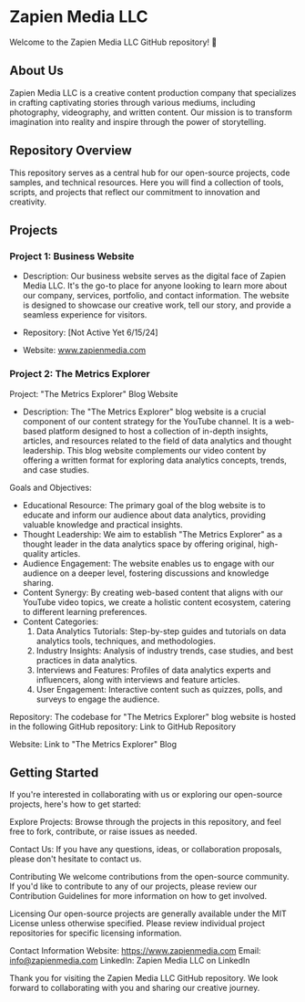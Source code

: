 # Zapien Media LLC

Welcome to the Zapien Media LLC GitHub repository! 🚀

## About Us

Zapien Media LLC is a creative content production company that specializes in crafting captivating stories through various mediums, including photography, videography, and written content. Our mission is to transform imagination into reality and inspire through the power of storytelling.

## Repository Overview

This repository serves as a central hub for our open-source projects, code samples, and technical resources. Here you will find a collection of tools, scripts, and projects that reflect our commitment to innovation and creativity.

## Projects

### Project 1: Business Website

- Description: Our business website serves as the digital face of Zapien Media LLC. It's the go-to place for anyone looking to learn more about our company, services, portfolio, and contact information. The website is designed to showcase our creative work, tell our story, and provide a seamless experience for visitors.
  
- Repository: [Not Active Yet 6/15/24]
- Website: www.zapienmedia.com

### Project 2: The Metrics Explorer

Project: "The Metrics Explorer" Blog Website

- Description: The "The Metrics Explorer" blog website is a crucial component of our content strategy for the YouTube channel. It is a web-based platform designed to host a collection of in-depth insights, articles, and resources related to the field of data analytics and thought leadership. This blog website complements our video content by offering a written format for exploring data analytics concepts, trends, and case studies.

Goals and Objectives:

- Educational Resource: The primary goal of the blog website is to educate and inform our audience about data analytics, providing valuable knowledge and practical insights.
- Thought Leadership: We aim to establish "The Metrics Explorer" as a thought leader in the data analytics space by offering original, high-quality articles.
- Audience Engagement: The website enables us to engage with our audience on a deeper level, fostering discussions and knowledge sharing.
- Content Synergy: By creating web-based content that aligns with our YouTube video topics, we create a holistic content ecosystem, catering to different learning preferences.
- Content Categories:
   1. Data Analytics Tutorials: Step-by-step guides and tutorials on data analytics tools, techniques, and methodologies.
   2. Industry Insights: Analysis of industry trends, case studies, and best practices in data analytics.
   3. Interviews and Features: Profiles of data analytics experts and influencers, along with interviews and feature articles.
   4. User Engagement: Interactive content such as quizzes, polls, and surveys to engage the audience.
   
Repository: The codebase for "The Metrics Explorer" blog website is hosted in the following GitHub repository: Link to GitHub Repository

Website: Link to "The Metrics Explorer" Blog

## Getting Started

If you're interested in collaborating with us or exploring our open-source projects, here's how to get started:

Explore Projects: Browse through the projects in this repository, and feel free to fork, contribute, or raise issues as needed.

Contact Us: If you have any questions, ideas, or collaboration proposals, please don't hesitate to contact us.

Contributing
We welcome contributions from the open-source community. If you'd like to contribute to any of our projects, please review our Contribution Guidelines for more information on how to get involved.

Licensing
Our open-source projects are generally available under the MIT License unless otherwise specified. Please review individual project repositories for specific licensing information.

Contact Information
Website: https://www.zapienmedia.com
Email: info@zapienmedia.com
LinkedIn: Zapien Media LLC on LinkedIn

Thank you for visiting the Zapien Media LLC GitHub repository. We look forward to collaborating with you and sharing our creative journey.

